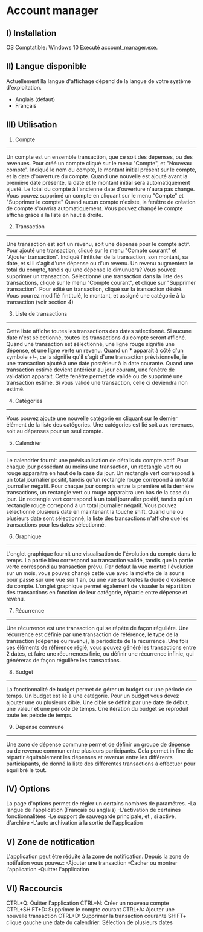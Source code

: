 Account manager
===============

I) Installation
---------------

OS Comptatible: Windows 10
Executé account_manager.exe.
 
II) Langue disponible
---------------------

Actuellement lla langue d'affichage dépend de la langue de votre système d'exploitation.
- Anglais (défaut)
- Français

III) Utilisation
----------------

1) Compte
----------

Un compte est un ensemble transaction, que ce soit des dépenses, ou des revenues.
Pour créé un compte cliqué sur le menu "Compte", et "Nouveau compte".
Indiqué le nom du compte, le montant initial présent sur le compte, et la date d'ouverture du compte.
Quand une nouvelle est ajouté avant la première date présente, la date et le montant initial sera automatiquement ajusté. Le total du compte à l'ancienne date d'ouverture n'aura pas changé.
Vous pouvez supprimé un compte en cliquant sur le menu "Compte" et "Supprimer le compte"
Quand aucun compte n'existe, la fenêtre de création de compte s'ouvrira automatiquement.
Vous pouvez changé le compte affiché grâce à la liste en haut à droite.

2) Transaction
--------------

Une transaction est soit un revenu, soit une dépense pour le compte actif.
Pour ajouté une transaction, cliqué sur le menu "Compte courant" et "Ajouter transaction".
Indiqué l'intituler de la transaction, son montant, sa date, et si il s'agit d'une dépense ou d'un revenu.
Un revenu augmentera le total du compte, tandis qu'une dépense le dimunuera? 
Vous pouvez supprimer un transaction. Sélectionné une transaction dans la liste des transactions, cliqué sur le menu "Compte courant", et cliqué sur "Supprimer transaction".
Pour édité un transaction, cliqué sur la transaction désiré. Vous pourrez modifié l'intitulé, le montant, et assigné une catégorie à la transaction (voir section 4)

3) Liste de transactions
------------------------

Cette liste affiche toutes les transactions des dates sélectionné. Si aucune date n'est sélectionné, toutes les transactions du compte seront affiché.
Quand une transaction est sélectionné, une ligne rouge signifie une dépense, et une ligne verte un revenu. Quand un * apparait à côté d'un symbole +/-, ce la signifie qu'il s'agit d'une transaction prévisionnelle, ie une transaction ajouté à une date postérieur à la date courante.
Quand une transaction estimé devient antérieur au jour courant, une fenêtre de validation apparait. Cette fenêtre permet de validé ou de supprimé une transaction estimé. Si vous validé une transaction, celle ci deviendra non estimé.  

4) Catégories
-------------

Vous pouvez ajouté une nouvelle catégorie en cliquant sur le dernier élément de la liste des catégories. Une catégories est lié soit aux revenues, soit au dépenses pour un seul compte.

5) Calendrier
-------------

Le calendrier fournit une prévisualisation de détails du compte actif.
Pour chaque jour possédant au moins une transaction, un rectangle vert ou rouge apparaitra en haut de la case du jour. Un rectangle vert correspond à un total journalier positif, tandis qu'un rectangle rouge correpond à un total journalier négatif.
Pour chaque jour compris entre la première et la dernière transactions, un rectangle vert ou rouge apparaitra uen bas de la case du jour. Un rectangle vert correspond à un total journalier positif, tandis qu'un rectangle rouge correpond à un total journalier négatif.
Vous pouvez sélectionné plusieurs date en maintenant la touche shift. Quand une ou plusieurs date sont sélectionné, la liste des transactions n'affiche que les transactions pour les dates sélectionné.


6) Graphique
------------

L'onglet graphique fournit une visualisation de l'évolution du compte dans le temps. La partie bleu correspond au transaction validé, tandis que la partie verte correspond au transaction prévu.
Par défaut la vue montre l'évolution sur un mois, vous pouvez changé cette vue avec la molette de la souris pour passé sur une vue sur 1 an, ou une vue sur toutes la durée d'existence du compte.
L'onglet graphique permet également de visualer la répartition des transactions en fonction de leur catégorie, répartie entre dépense et revenu.

7) Récurrence
------------

Une récurrence est une transaction qui se répéte de façon réguliére. 
Une récurrence est définie par une transaction de référence, le type de la transaction (dépense ou revenu), la périodicité de la récurrence.
Une fois ces éléments de référence réglé, vous pouvez généré les transactions entre 2 dates, et faire une récurrences finie, ou définir une récurrence infinie, qui généreras de façon régulière les transactions.  

8) Budget
---------

La fonctionnalité de budget permet de gérer un budget sur une période de temps. Un budget est lié à une catégorie. 
Pour un budget vous devez ajouter une ou plusieurs cible. Une cible se définit par une date de début, une valeur et une période de temps. 
Une itération du budget se reproduit toute les péiode de temps. 

9) Dépense commune
------------------

Une zone de dépense commune permet de définir un groupe de dépense ou de revenue commun entre plusieurs participants.
Cela permet in fine de répartir équitablement les dépenses et revenue entre les différents particiapants, de donné la liste des différentes transactions à effectuer pour équilibré le tout.

IV) Options
-----------

La page d'options permet de régler un certains nombres de paramétres.
-La langue de l'application (Français ou anglais)
-L'activation de certaines fonctionnalitées
-Le support de sauvegarde principale, et , si activé, d'archive
-L'auto archivation à la sortie de l'application

V) Zone de notification
-----------------------

L'application peut être réduite à la zone de notification. 
Depuis la zone de notifation vous pouvez:
-Ajouter une transaction
-Cacher ou montrer l'application
-Quitter l'application

VI) Raccourcis
--------------

CTRL+Q: Quitter l'application
CTRL+N: Créer un nouveau compte
CTRL+SHIFT+D: Supprimer le compte courant
CTRL+A: Ajouter une nouvelle transaction
CTRL+D: Supprimer la transaction courante
SHIFT+ clique gauche une date du calendrier: Sélection de plusieurs dates 
